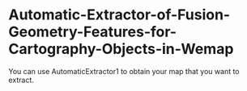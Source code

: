 # Automatic-Extractor-of-Fusion-Geometry-Features-for-Cartography-Objects-in-Wemap
You can use AutomaticExtractor1 to obtain your map that you want to extract.
